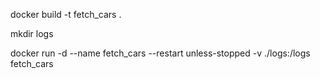 docker build -t fetch_cars .

mkdir logs

docker run -d --name fetch_cars --restart unless-stopped -v ./logs:/logs fetch_cars